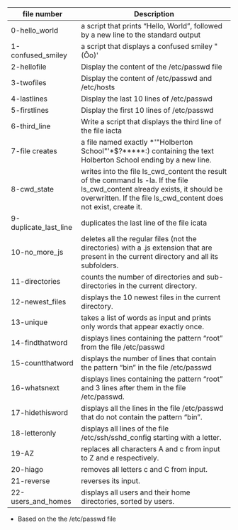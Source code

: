 | file number | Description |
| ----------- | ----------- |
| 0-hello_world  |  a script that prints “Hello, World”, followed by a new line to the standard output  |
| 1-confused_smiley |  a script that displays a confused smiley "(Ôo)' |
| 2-hellofile | Display the content of the /etc/passwd file |
| 3-twofiles | Display the content of /etc/passwd and /etc/hosts |
| 4-lastlines | Display the last 10 lines of /etc/passwd |
| 5-firstlines | Display the first 10 lines of /etc/passwd |
| 6-third_line | Write a script that displays the third line of the file iacta |
| 7-file creates | a file named exactly *\'"Holberton School"'\*$?*****:) containing the text Holberton School ending by a new line. |
| 8-cwd_state  | writes into the file ls_cwd_content the result of the command ls -la. If the file ls_cwd_content already exists, it should be overwritten. If the file ls_cwd_content does not exist, create it.|
| 9-duplicate_last_line | duplicates the last line of the file icata |
| 10-no_more_js | deletes all the regular files (not the directories) with a .js extension that are present in the current directory and all its subfolders. |
| 11-directories | counts the number of directories and sub-directories in the current directory. |
| 12-newest_files | displays the 10 newest files in the current directory. |
| 13-unique | takes a list of words as input and prints only words that appear exactly once. |
| 14-findthatword | displays lines containing the pattern “root” from the file /etc/passwd |
| 15-countthatword | displays the number of lines that contain the pattern “bin” in the file /etc/passwd |
| 16-whatsnext | displays lines containing the pattern “root” and 3 lines after them in the file /etc/passwd. |
| 17-hidethisword | displays all the lines in the file /etc/passwd that do not contain the pattern “bin”. |
| 18-letteronly | displays all lines of the file /etc/ssh/sshd_config starting with a letter. |
| 19-AZ | replaces all characters A and c from input to Z and e respectively. |
| 20-hiago | removes all letters c and C from input. |
| 21-reverse | reverses its input. |
| 22-users_and_homes | displays all users and their home directories, sorted by users. |
- Based on the the /etc/passwd file
